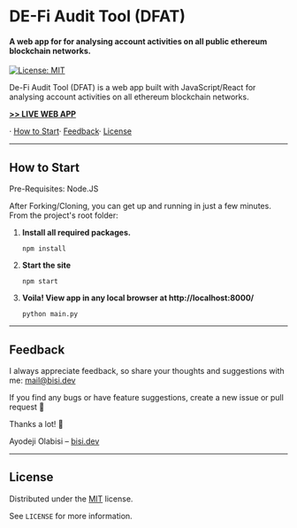 # DE-Fi Audit Tool (DFAT)

#### A web app for for analysing account activities on all public ethereum blockchain networks.

[![License: MIT](https://img.shields.io/badge/License-MIT-blue.svg)](https://opensource.org/licenses/MIT) 

De-Fi Audit Tool (DFAT) is a web app built with JavaScript/React for analysing account activities on all ethereum blockchain networks.

<a href="https://dfat-ac77c.web.app/" target="_blank"><strong>>> LIVE WEB APP</strong></a>

· <a href="#how-to-start">How to Start</a>· <a href="#feedback">Feedback</a>· <a href="#license">License</a>



---

## How to Start

Pre-Requisites: Node.JS

After Forking/Cloning, you can get up and running in just a few minutes. From the project's root folder:

1. **Install all required packages.**

   ```
   npm install
   ```

2. **Start the site**

   ```
   npm start
   ```

3. **Voila! View app in any local browser at http://localhost:8000/**

   ```
   python main.py
   ```

---
## Feedback

I always appreciate feedback, so share your thoughts and suggestions with me: [mail@bisi.dev](mailto:yinka.olabisi@yahoo.com)

If you find any bugs or have feature suggestions, create a new issue or pull request 🙏

Thanks a lot! 💪

Ayodeji Olabisi – [bisi.dev](https://bisi.dev)

---

## License

Distributed under the [MIT](https://opensource.org/licenses/MIT) license.

See `LICENSE` for more information.
